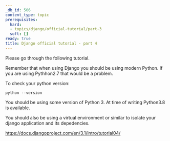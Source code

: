 ```yaml
---
_db_id: 506
content_type: topic
prerequisites:
  hard:
  - topics/django/official-tutorial/part-3
  soft: []
ready: true
title: Django official tutorial - part 4
---
```


Please go through the following tutorial.

Remember that when using Django you should be using modern Python. If you are using Pythhon2.7 that would be a problem.

To check your python version:

```
python --version
```

You should be using some version of Python 3. At time of writing Python3.8 is available.

You should also be using a virtual environment or similar to isolate your django application and its depedencies.

https://docs.djangoproject.com/en/3.1/intro/tutorial04/